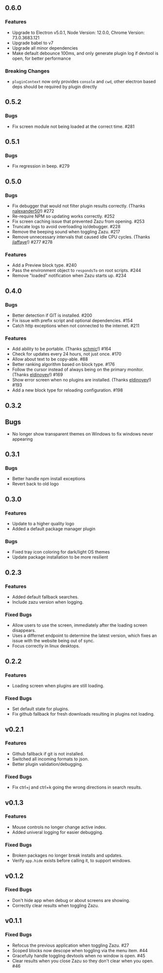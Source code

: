 ## 0.6.0

### Features

- Upgrade to Electron v5.0.1, Node Version: 12.0.0, Chrome Version: 73.0.3683.121
- Upgrade babel to v7
- Upgrade all minor dependencies
- Make default debounce 100ms, and only generate plugin log if devtool is open, for better performance

### Breaking Changes

- `pluginContext` now only provides `console` and `cwd`, other electron based deps should be required by plugin directly

## 0.5.2

### Bugs

- Fix screen module not being loaded at the correct time. #281

## 0.5.1

### Bugs

- Fix regression in beep. #279

## 0.5.0

### Bugs

- Fix debugger that would not filter plugin results correctly. (Thanks
  [nalexander50][nalexander50]!) #272
- Re-require NPM so updating works correctly. #252
- Fix screen caching issue that prevented Zazu from opening. #253
- Truncate logs to avoid overloading io/debugger. #228
- Remove the beeping sound when toggling Zazu. #217
- Remove unnecessary intervals that caused idle CPU cycles. (Thanks
  [jlaffaye][jlaffaye]!) #277 #278

### Features

- Add a Preview block type. #240
- Pass the environment object to `respondsTo` on root scripts. #244
- Remove "loaded" notification when Zazu starts up. #234

## 0.4.0

### Bugs

- Better detection if GIT is installed. #200
- Fix issue with prefix script and optional dependencies. #154
- Catch http exceptions when not connected to the internet. #211

### Features

- Add ability to be portable. (Thanks [schmic][schmic]!) #164
- Check for updates every 24 hours, not just once. #170
- Allow about text to be copy-able. #88
- Better ranking algorithm based on block type. #176
- Follow the cursor instead of always being on the primary monitor. (Thanks
  [eldinoyev][eldinoyev]!) #169
- Show error screen when no plugins are installed. (Thanks
  [eldinoyev][eldinoyev]!) #193
- Add a new block type for reloading configuration. #198

## 0.3.2

## Bugs

- No longer show transparent themes on Windows to fix windows never appearing

## 0.3.1

### Bugs

- Better handle npm install exceptions
- Revert back to old logo

## 0.3.0

### Features

- Update to a higher quality logo
- Added a default package manager plugin

### Bugs

- Fixed tray icon coloring for dark/light OS themes
- Update package installation to be more resilient

## 0.2.3

### Features

- Added default fallback searches.
- Include zazu version when logging.

### Fixed Bugs

- Allow users to use the screen, immediately after the loading screen
  disappears.
- Uses a differnet endpoint to determine the latest version, which fixes an
  issue with the website being out of sync.
- Focus correctly in linux desktops.

## 0.2.2

### Features

- Loading screen when plugins are still loading.

### Fixed Bugs

- Set default state for plugins.
- Fix github fallback for fresh downloads resulting in plugins not loading.

## v0.2.1

### Features

- Github fallback if git is not installed.
- Switched all incoming formats to json.
- Better plugin validation/debugging.

### Fixed Bugs

- Fix ctrl+j and ctrl+k going the wrong directions in search results.

## v0.1.3

### Features

- Mouse controls no longer change active index.
- Added univeral logging for easier debugging.

### Fixed Bugs

- Broken packages no longer break installs and updates.
- Verify `app.hide` exists before calling it, to support windows.

## v0.1.2

### Fixed Bugs

- Don't hide app when debug or about screens are showing.
- Correctly clear results when toggling Zazu.

## v0.1.1

### Fixed Bugs

- Refocus the previous application when toggling Zazu. #27
- Scoped blocks now descope when toggling via the menu item. #44
- Gracefully handle toggling devtools when no window is open. #45
- Clear results when you close Zazu so they don't clear when you open. #46

[schmic]: https://github.com/schmic
[eldinoyev]: https://github.com/eldinoyev
[nalexander50]: https://github.com/nalexander50
[jlaffaye]: https://github.com/jlaffaye
